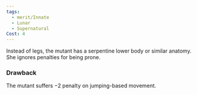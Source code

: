 ```yaml
---
tags:
  - merit/Innate
  - Lunar
  - Supernatural
Cost: 4
---
```

Instead of legs, the mutant has a serpentine lower body or similar anatomy. She ignores penalties for being prone.

### Drawback
The mutant suffers −2 penalty on jumping-based movement.